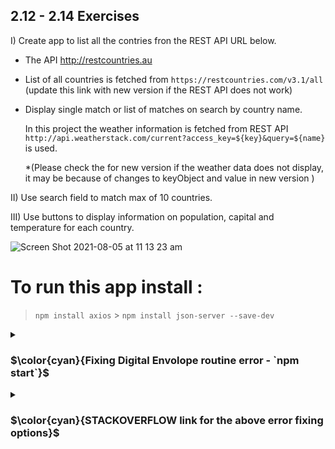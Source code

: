 ## 2.12 - 2.14 Exercises

I) Create app to list all the contries fron the REST API URL below.

- The API http://restcountries.au

- List of all countries is fetched from `https://restcountries.com/v3.1/all` (update this link with new version if the REST API does not work)

- Display single match or list of matches on search by country name.

  In this project the weather information is fetched from REST API `http://api.weatherstack.com/current?access_key=${key}&query=${name}` is used.

  \*(Please check the for new version if the weather data does not display, it may be because of changes to keyObject and value in new version )

II) Use search field to match max of 10 countries.

III) Use buttons to display information on population, capital and temperature for each country.

![Screen Shot 2021-08-05 at 11 13 23 am](https://user-images.githubusercontent.com/67087939/128279520-5d275f34-3952-429b-8100-c774e24949c9.png)

# To run this app install :

> `npm install axios` > `npm install json-server --save-dev`


<details>
<summary>

### $\color{cyan}{Fixing Digital Envolope routine error - `npm start`}$


 </summary>

 Set NODE_OPTIONS Environment Variable:

Unix-like (Linux, macOS, Git bash, etc.):

> `export NODE_OPTIONS=--openssl-legacy-provider`


Windows Command Prompt:

>`set NODE_OPTIONS=--openssl-legacy-provider`

PowerShell:

`$env:NODE_OPTIONS = "--openssl-legacy-provider"`

Additionally, integrate these into scripts in your package.json:

> `
"scripts": {
  "start": "export NODE_OPTIONS=--openssl-legacy-provider && ng serve" // use set instead of export in case of windows machine
}`


Alternatively, install cross-env globally (npm install --global cross-env) and use it in your scripts:

`
"scripts": {
  "start": "cross-env NODE_OPTIONS=--openssl-legacy-provider && ng serve"
}
`

</details>



<details>
<summary>

### $\color{cyan}{STACKOVERFLOW link for the above error fixing options}$


 </summary>

https://stackoverflow.com/questions/74797727/error-error0308010cdigital-envelope-routinesunsupported

</details>

